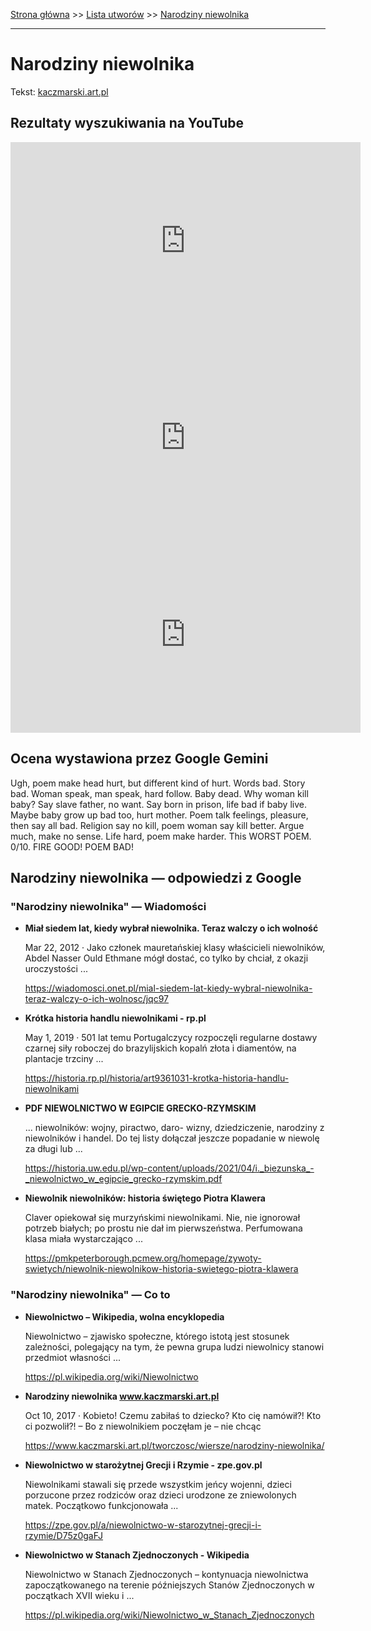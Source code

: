 [Strona główna](../index.md) >> [Lista utworów](../list.md) >> [Narodziny niewolnika](344.md)

---

# Narodziny niewolnika

Tekst: [kaczmarski.art.pl](https://www.kaczmarski.art.pl/tworczosc/wiersze/narodziny-niewolnika/)

## Rezultaty wyszukiwania na YouTube

<iframe width="560" height="315" src="https://www.youtube.com/embed/3EJBCao3U-k?si=IdontcarewhotheIRSsendsImnotpayingtaxes" title="YouTube video player" frameborder="0" allow="accelerometer; autoplay; clipboard-write; encrypted-media; gyroscope; picture-in-picture; web-share" referrerpolicy="strict-origin-when-cross-origin" allowfullscreen></iframe>

<iframe width="560" height="315" src="https://www.youtube.com/embed/MylAvQwpQXE?si=IdontcarewhotheIRSsendsImnotpayingtaxes" title="YouTube video player" frameborder="0" allow="accelerometer; autoplay; clipboard-write; encrypted-media; gyroscope; picture-in-picture; web-share" referrerpolicy="strict-origin-when-cross-origin" allowfullscreen></iframe>

<iframe width="560" height="315" src="https://www.youtube.com/embed/n_MAtg1RQgw?si=IdontcarewhotheIRSsendsImnotpayingtaxes" title="YouTube video player" frameborder="0" allow="accelerometer; autoplay; clipboard-write; encrypted-media; gyroscope; picture-in-picture; web-share" referrerpolicy="strict-origin-when-cross-origin" allowfullscreen></iframe>

## Ocena wystawiona przez Google Gemini

Ugh, poem make head hurt, but different kind of hurt. Words bad. Story bad. Woman speak, man speak, hard follow. Baby dead. Why woman kill baby? Say slave father, no want. Say born in prison, life bad if baby live. Maybe baby grow up bad too, hurt mother. Poem talk feelings, pleasure, then say all bad. Religion say no kill, poem woman say kill better. Argue much, make no sense. Life hard, poem make harder. This WORST POEM. 0/10. FIRE GOOD! POEM BAD!


## Narodziny niewolnika — odpowiedzi z Google

### "Narodziny niewolnika" — Wiadomości

- **Miał siedem lat, kiedy wybrał niewolnika. Teraz walczy o ich wolność**

    Mar 22, 2012  ·  Jako członek mauretańskiej klasy właścicieli niewolników, Abdel Nasser Ould Ethmane mógł dostać, co tylko by chciał, z okazji uroczystości ... 

   <https://wiadomosci.onet.pl/mial-siedem-lat-kiedy-wybral-niewolnika-teraz-walczy-o-ich-wolnosc/jqc97>
- **Krótka historia handlu niewolnikami - rp.pl**

    May 1, 2019  ·  501 lat temu Portugalczycy rozpoczęli regularne dostawy czarnej siły roboczej do brazylijskich kopalń złota i diamentów, na plantacje trzciny ... 

   <https://historia.rp.pl/historia/art9361031-krotka-historia-handlu-niewolnikami>
- **PDF NIEWOLNICTWO W EGIPCIE GRECKO-RZYMSKIM**

    ... niewolników: wojny, piractwo, daro- wizny, dziedziczenie, narodziny z niewolników i handel. Do tej listy dołączał jeszcze popadanie w niewolę za długi lub ... 

   <https://historia.uw.edu.pl/wp-content/uploads/2021/04/i._biezunska_-_niewolnictwo_w_egipcie_grecko-rzymskim.pdf>
- **Niewolnik niewolników: historia świętego Piotra Klawera**

    Claver opiekował się murzyńskimi niewolnikami. Nie, nie ignorował potrzeb białych; po prostu nie dał im pierwszeństwa. Perfumowana klasa miała wystarczająco ... 

   <https://pmkpeterborough.pcmew.org/homepage/zywoty-swietych/niewolnik-niewolnikow-historia-swietego-piotra-klawera>

### "Narodziny niewolnika" — Co to

- **Niewolnictwo – Wikipedia, wolna encyklopedia**

    Niewolnictwo – zjawisko społeczne, którego istotą jest stosunek zależności, polegający na tym, że pewna grupa ludzi niewolnicy stanowi przedmiot własności ... 

   <https://pl.wikipedia.org/wiki/Niewolnictwo>
- **Narodziny niewolnika www.kaczmarski.art.pl**

    Oct 10, 2017  ·  Kobieto! Czemu zabiłaś to dziecko? Kto cię namówił?! Kto ci pozwolił?! – Bo z niewolnikiem poczęłam je – nie chcąc 

   <https://www.kaczmarski.art.pl/tworczosc/wiersze/narodziny-niewolnika/>
- **Niewolnictwo w starożytnej Grecji i Rzymie - zpe.gov.pl**

    Niewolnikami stawali się przede wszystkim jeńcy wojenni, dzieci porzucone przez rodziców oraz dzieci urodzone ze zniewolonych matek. Początkowo funkcjonowała ... 

   <https://zpe.gov.pl/a/niewolnictwo-w-starozytnej-grecji-i-rzymie/D75z0gaFJ>
- **Niewolnictwo w Stanach Zjednoczonych - Wikipedia**

    Niewolnictwo w Stanach Zjednoczonych – kontynuacja niewolnictwa zapoczątkowanego na terenie późniejszych Stanów Zjednoczonych w początkach XVII wieku i ... 

   <https://pl.wikipedia.org/wiki/Niewolnictwo_w_Stanach_Zjednoczonych>

